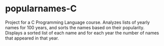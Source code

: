 # popularnames-C
Project for a C Programming Language course. Analyzes lists of yearly names for 100 years, and sorts the names based on their popularity. Displays a sorted list of each name and for each year the number of names that appeared in that year.
